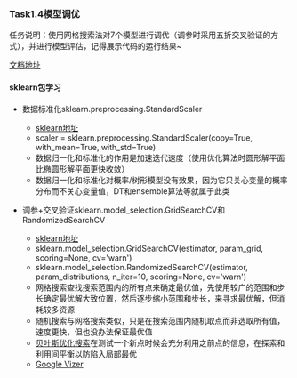 ### Task1.4模型调优

任务说明：使用网格搜索法对7个模型进行调优（调参时采用五折交叉验证的方式），并进行模型评估，记得展示代码的运行结果~

[文档地址](https://shimo.im/docs/7ISamfEnhLYIXAOd)

#### sklearn包学习

- 数据标准化sklearn.preprocessing.StandardScaler
  - [sklearn地址](https://scikit-learn.org/stable/modules/generated/sklearn.preprocessing.StandardScaler.html)
  - scaler = sklearn.preprocessing.StandardScaler(copy=True, with_mean=True, with_std=True)
  - 数据归一化和标准化的作用是加速迭代速度（使用优化算法时圆形解平面比椭圆形解平面更快收敛）
  - 数据归一化和标准化对概率/树形模型没有效果，因为它只关心变量的概率分布而不关心变量值，DT和ensemble算法等就属于此类
 
- 调参+交叉验证sklearn.model_selection.GridSearchCV和RandomizedSearchCV
  - [sklearn地址](https://scikit-learn.org/stable/modules/generated/sklearn.model_selection.GridSearchCV.html)
  - sklearn.model_selection.GridSearchCV(estimator, param_grid, scoring=None, cv='warn')
  - sklearn.model_selection.RandomizedSearchCV(estimator, param_distributions, n_iter=10, scoring=None, cv='warn')
  - 网格搜索查找搜索范围内的所有点来确定最优值，先使用较广的范围和步长确定最优解大致位置，然后逐步缩小范围和步长，来寻求最优解，但消耗较多资源
  - 随机搜索与网格搜索类似，只是在搜索范围内随机取点而非选取所有值，速度更快，但也没办法保证最优值 
  - [贝叶斯优化搜索](https://zhuanlan.zhihu.com/p/29779000)在测试一个新点时候会充分利用之前点的信息，在探索和利用间平衡以防陷入局部最优
  - [Google Vizer](https://github.com/tobegit3hub/advisor)
  
  
 
  
  
